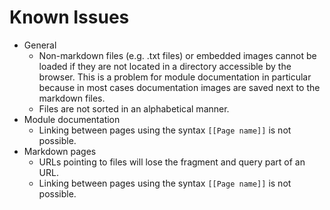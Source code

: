 Known Issues
===

* General
  * Non-markdown files (e.g. .txt files) or embedded images cannot be loaded if they are not located in a directory
    accessible by the browser. This is a problem for module documentation in particular because in most cases
    documentation images are saved next to the markdown files.
  * Files are not sorted in an alphabetical manner.
* Module documentation
  * Linking between pages using the syntax `[[Page name]]` is not possible.
* Markdown pages
  * URLs pointing to files will lose the fragment and query part of an URL.
  * Linking between pages using the syntax `[[Page name]]` is not possible.
